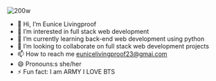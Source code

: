 
![200w](https://github.com/user-attachments/assets/07799cc7-d58c-4f2d-8173-18ae376dc8d1)

- 👋 Hi, I’m Eunice Livingproof
- 👀 I’m interested in full stack web development
- 🌱 I’m currently learning back-end web development using python
- 💞️ I’m looking to collaborate on full stack web development projects
- 📫 How to reach me eunicelivingproof23@gmai.com
- 😄 Pronouns:s she/her
- ⚡ Fun fact: I am ARMY I LOVE BTS

<!---
Livingpr/Livingpr is a ✨ special ✨ repository because its `README.md` (this file) appears on your GitHub profile.
You can click the Preview link to take a look at your changes.
--->
